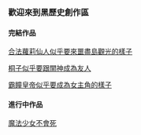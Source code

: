 ###  歡迎來到黑歷史創作區

#### 完結作品
[合法蘿莉仙人似乎要來噩盡島觀光的樣子](cocolo.md)

[桐子似乎要跟闇神成為友人](5.html)

[霸瞳皇帝似乎要成為女主角的樣子](/004_Qimiaoqianjin/000_Qimiaoqianjin.md)



#### 進行中作品
[魔法少女不會死](/002_deqiluousihuzhiyuanmofashaonv/000_deqiluousihuzhiyuanmofashaonv.md)
